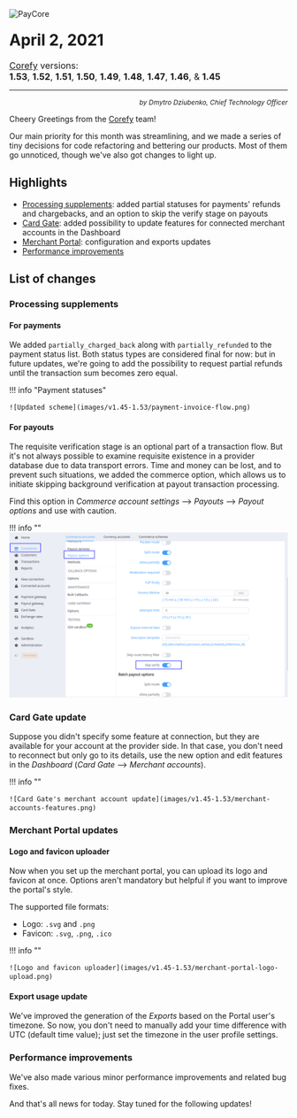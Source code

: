 <img src="/release-notes/archive/2021/images/paycore_illustration_newstyle-cool-cubes.jpg" alt="PayCore" style="width: 375px; float: left; padding-right: 15px;">

# April 2, 2021

<span style="font-size: 115%">[Corefy](https://corefy.com/) versions:<br>
**1.53**, **1.52**, **1.51**, **1.50**, **1.49**, **1.48**, **1.47**, **1.46**, & **1.45**</span>
<hr>
<div style="text-align: right; font-size: 85%; font-style: italic;">by Dmytro Dziubenko, Chief Technology Officer</div>

Cheery Greetings from the [Corefy](https://corefy.com/) team!

Our main priority for this month was streamlining, and we made a series of tiny decisions for code refactoring and bettering our products. Most of them go unnoticed, though we've also got changes to light up.

## Highlights

* [Processing supplements](#processing-supplements): added partial statuses for payments' refunds and chargebacks, and an option to skip the verify stage on payouts
* [Card Gate](#card-gate-update): added possibility to update features for connected merchant accounts in the Dashboard
* [Merchant Portal](#merchant-portal-updates): configuration and exports updates
* [Performance improvements](#performance-improvements)

## List of changes

### Processing supplements

#### For payments

We added `partially_charged_back` along with  `partially_refunded` to the payment status list.  Both status types are considered final for now: but in future updates, we're going to add the possibility to request partial refunds until the transaction sum becomes zero equal.

!!! info "Payment statuses"

    ![Updated scheme](images/v1.45-1.53/payment-invoice-flow.png)

#### For payouts

The requisite verification stage is an optional part of a transaction flow. But it's not always possible to examine requisite existence in a provider database due to data transport errors. Time and money can be lost, and to prevent such situations, we added the commerce option, which allows us to initiate skipping background verification at payout transaction processing.

Find this option in *Commerce account settings* --> *Payouts* --> *Payout options* and use with caution.

!!! info ""
    ![Commerce Options: Skip verify](images/v1.45-1.53/skip-verify-option.png)

### Card Gate update

Suppose you didn't specify some feature at connection, but they are available for your account at the provider side. In that case, you don't need to reconnect but only go to its details, use the new option and edit features in the  *Dashboard* (*Card Gate* --> *Merchant accounts*).

!!! info ""

    ![Card Gate's merchant account update](images/v1.45-1.53/merchant-accounts-features.png)

### Merchant Portal updates

#### Logo and favicon uploader

Now when you set up the merchant portal, you can upload its logo and favicon at once. Options aren't mandatory but helpful if you want to improve the portal's style.

The supported file formats:

* Logo: `.svg` and `.png`
* Favicon: `.svg`, `.png`, `.ico`

!!! info ""

    ![Logo and favicon uploader](images/v1.45-1.53/merchant-portal-logo-upload.png)

#### Export usage update

We've improved the generation of the *Exports* based on the Portal user's timezone. So now, you don't need to manually add your time difference with UTC (default time value); just set the timezone in the user profile settings.

### Performance improvements

We've also made various minor performance improvements and related bug fixes.

And that's all news for today. Stay tuned for the following updates!
